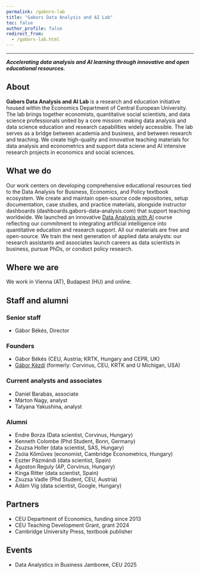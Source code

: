 ```yaml
---
permalink: /gabors-lab
title: "Gabors Data Analysis and AI Lab"
toc: false
author_profile: false
redirect_from:
  - /gabors-lab.html
---
```

___


***Accelerating data analysis and AI learning through innovative and open educational resources.***

## About

**Gabors Data Analysis and AI Lab** is a research and education initiative housed within the Economics Department of Central European University. The lab brings together economists, quantitative social scientists, and data science professionals united by a core mission:  making data analysis and data science education and research capabilities widely accessible. The lab serves as a bridge between academia and business, and between research and teaching. We create high-quality and innovative teaching materials for data analysis and econometrics and support data sciene and AI intensive research projects in economics and social sciences. 

## What we do

Our work centers on developing comprehensive educational resources tied to the Data Analysis for Business, Economics, and Policy textbook ecosystem. We create and maintain open-source code repositories, setup documentation, case studies, and practice materials, alongside instructor dashboards (dashboards.gabors-data-analysis.com) that support teaching worldwide. We launched an innovative [Data Analysis with AI](https://gabors-data-analysis.com/ai-course/) course reflecting our commitment to integrating artificial intelligence into quantitative education and research support. All our materials are free and open-source. We train the next generation of applied data analysts: our research assistants and associates launch careers as data scientists in business, pursue PhDs, or conduct policy research. 


## Where we are

We work in Vienna (AT), Budapest (HU) and online. 



## Staff and alumni

### Senior staff

* Gábor Békés, Director

### Founders

* Gábor Békés (CEU, Austria; KRTK, Hungary and CEPR, UK)
* [Gábor Kézdi](https://kezdigabor.life/) (formerly: Corvinus, CEU, KRTK and U Michigan, USA) 

### Current analysts and associates

* Daniel Barabás, associate 
* Márton Nagy, analyst
* Tatyana Yakushina, analyst 

### Alumni

* Endre Borza (Data scientist, Corvinus, Hungary)
* Kenneth Colombe (Phd Student, Bonn, Germany)
* Zsuzsa Holler (data scientist, SAS, Hungary)
* Zsóia Kőműves (economist, Cambridge Econometrics, Hungary)
* Eszter Pázmándi (data scientist, Spain)
* Ágoston Reguly (AP, Corvinus, Hungary)
* Kinga Ritter (data scientist, Spain)
* Zsuzsa Vadle (Phd Student, CEU, Austria)
* Ádám Víg (data scientist, Google, Hungary)

## Partners

* CEU Department of Economics, funding since 2013
* CEU Teaching Development Grant, grant 2024
* Cambridge University Press, textbook publisher

## Events

* Data Analystics in Business Jamboree, CEU 2025
